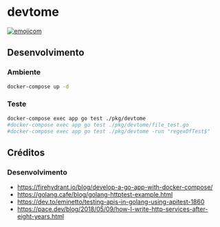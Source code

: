 # devtome

[![emojicom](https://img.shields.io/badge/emojicom-%F0%9F%90%9B%20%F0%9F%86%95%20%F0%9F%92%AF%20%F0%9F%91%AE%20%F0%9F%86%98%20%F0%9F%92%A4-%23fff)](http://neni.dev/emojicom)

## Desenvolvimento

### Ambiente

```sh
docker-compose up -d
```

### Teste

```sh
docker-compose exec app go test ./pkg/devtome
#docker-compose exec app go test ./pkg/devtome/file_test.go
#docker-compose exec app go test ./pkg/devtome -run "regexOfTest$"
```

## Créditos

### Desenvolvimento

- https://firehydrant.io/blog/develop-a-go-app-with-docker-compose/
- https://golang.cafe/blog/golang-httptest-example.html
- https://dev.to/eminetto/testing-apis-in-golang-using-apitest-1860
- https://pace.dev/blog/2018/05/09/how-I-write-http-services-after-eight-years.html
